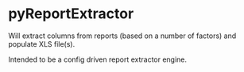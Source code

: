 pyReportExtractor
=================

Will extract columns from reports (based on a number of factors) and populate XLS file(s).

Intended to be a config driven report extractor engine.

